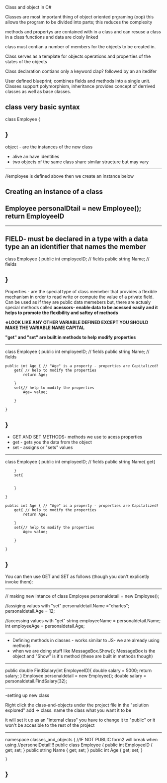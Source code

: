Class and object in C#

Classes are most important thing of object oriented prgraming (oop)
this allows the program to be divided into parts; this reduces the complexity

methods and propertys are contained with in a class and can resuse a class 
in a class functions and data are closly linked 

class must contian a number of members for the objects to be created in.

Class serves as a template for objects operations and properties of the states of the objects

Class declaration contians only a keyword clap? followed by an an itedifer

User defined blueprint; combines fields and methods into a single unit.
Classes support polymorphism, inheritance provides concept of derrived classes as well as base classes. 

class  very basic syntax
-------------------------------------
class Employee
{

}
-------------------------------------

object - are the instances of the new class 
- alive an have identities
- two objects of the same class share similar structure but may vary
-------------------------------------
//employee is defined above then we create an instance below

Creating an instance of a class
----------------------------------------
Employee personalDtail = new Employee();
return EmployeeID
----------------------------------------

-------------------------------------

FIELD- must be declared in a type with a data type an an identifier
       that names the member
-------------------------------------
class Employee
{
    public int employeeID; // fields
    public string Name; // fields

}
-------------------------------------


Properties - are the special type of class memeber that provides a flexible mechanism 
             in order to read write or compute the value of a private field. Can be 
             used as if they are public data memebers but, there are actualy special methods called **acessors- enable data to be acessed easily and it helps to promote the flexibility and saftey of methods**

**※LOOK LIKE ANY OTHER VARIABLE DEFINED EXCEPT YOU SHOULD MAKE THE VARIABLE NAME CAPITAL**

**"get" and "set" are built in methods to help modify properties**


-------------------------------------
class Employee
{
    public int employeeID; // fields
    public string Name; // fields

    public int Age { // "Age" is a property - properties are Capitalized!
        get{ // help to modify the properties
            return Age;

        }
        set{// help to modify the properties 
            Age= value;
    
        }

    }

}
-------------------------------------


- GET AND SET METHODS- methods we use to acess properties
- get - gets you the data from the object
- set - assigns or "sets" values 


-------------------------------------
class Employee
{
    public int employeeID; // fields
    public string Name{
        get{


        }
        set{


        }

    }

    public int Age { // "Age" is a property - properties are Capitalized!
        get{ // help to modify the properties
            return Age;

        }
        set{// help to modify the properties 
            Age= value;
    
        }

    }

}
-------------------------------------

You can then use GET and SET as follows (though you don't explicetly invoke them):

--------------------------------------------------------------------------
// making new intance of class
Employee personaldetail = new Employee();

//assiging values with "set"
personaldetail.Name ="charles";
personaldetail.Age = 12;

//accessing values with "get"
string employeeName = personaldetail.Name;
int employeeAge = personaldetail.Age;



--------------------------------------------------------------------------

- Defining methods in classes - works similar to JS- we are already using methods
- when we are doing stuff like MessageBox.Show(); MessageBox is the object and "Show"
  is it's method (these are built in methods though)
--------------------------------------------------------------------------
public double FindSalary(int EmployeeID){
    double salary = 5000;
    return salary;
}
Employee personaldetail = new Employee();
double salary = personaldetail.FindSalary(32);

--------------------------------------------------------------------------


-setting up new class

Right click the class-and-objects under the project file in the "solution explored" add -> class.
name the class what you want it to be

it will set it up as an "internal class"
you have to change it to "public" or it won't be accesible to the rest
of the project




--------------------------------------------------------------------------


namespace classes_and_objects
{   //IF NOT PUBLIC form2 will break when using
    //personelDetail!!!
    public class Employee
    {
        public int EmployeeID { get; set; }
        public string Name { get; set; }
        public int Age { get; set; }

    }
}
--------------------------------------------------------------------------